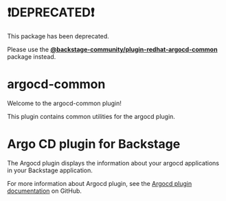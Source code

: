 # ❗DEPRECATED❗

This package has been deprecated.

Please use the **[@backstage-community/plugin-redhat-argocd-common](https://www.npmjs.com/package/@backstage-community/plugin-redhat-argocd-common)** package instead.

# argocd-common

Welcome to the argocd-common plugin!

This plugin contains common utilities for the argocd plugin.

# Argo CD plugin for Backstage

The Argocd plugin displays the information about your argocd applications in your Backstage application.

For more information about Argocd plugin, see the [Argocd plugin documentation](https://github.com/janus-idp/backstage-plugins/tree/main/plugins/argocd) on GitHub.
